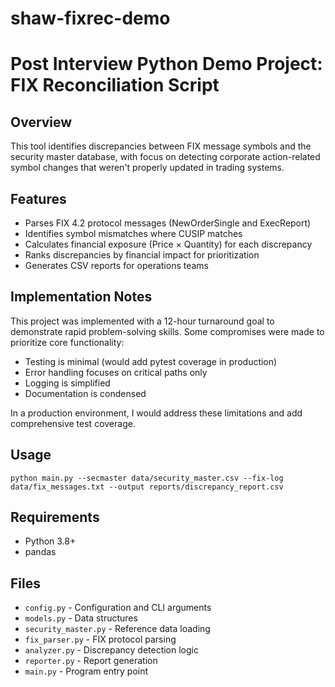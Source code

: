 # shaw-fixrec-demo
# Post Interview Python Demo Project: FIX Reconciliation Script

## Overview
This tool identifies discrepancies between FIX message symbols and the security master database, with focus on detecting corporate action-related symbol changes that weren't properly updated in trading systems.

## Features
- Parses FIX 4.2 protocol messages (NewOrderSingle and ExecReport)
- Identifies symbol mismatches where CUSIP matches
- Calculates financial exposure (Price × Quantity) for each discrepancy
- Ranks discrepancies by financial impact for prioritization
- Generates CSV reports for operations teams

## Implementation Notes
This project was implemented with a 12-hour turnaround goal to demonstrate rapid problem-solving skills. Some compromises were made to prioritize core functionality:

- Testing is minimal (would add pytest coverage in production)
- Error handling focuses on critical paths only
- Logging is simplified
- Documentation is condensed

In a production environment, I would address these limitations and add comprehensive test coverage.

## Usage
```
python main.py --secmaster data/security_master.csv --fix-log data/fix_messages.txt --output reports/discrepancy_report.csv
```

## Requirements
- Python 3.8+
- pandas

## Files
- `config.py` - Configuration and CLI arguments
- `models.py` - Data structures
- `security_master.py` - Reference data loading
- `fix_parser.py` - FIX protocol parsing
- `analyzer.py` - Discrepancy detection logic
- `reporter.py` - Report generation
- `main.py` - Program entry point
